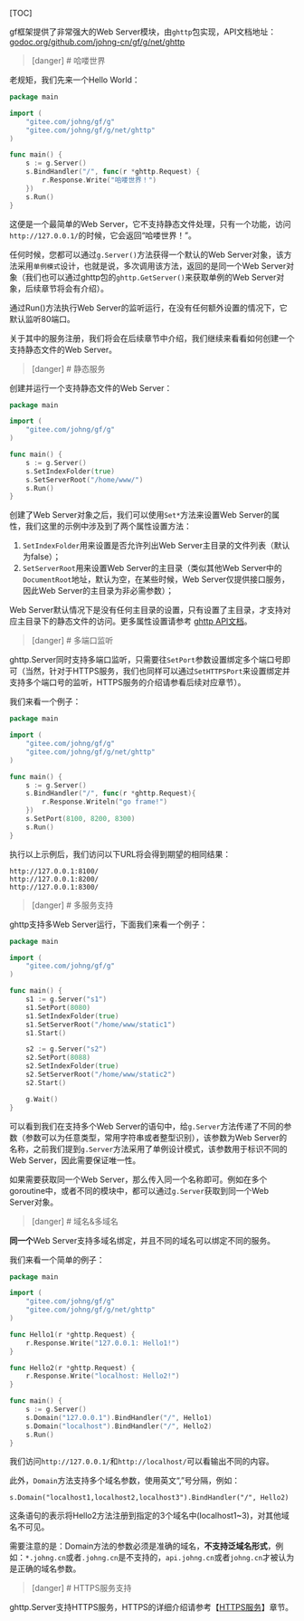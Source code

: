 

[TOC]

gf框架提供了非常强大的Web Server模块，由```ghttp```包实现，API文档地址： [godoc.org/github.com/johng-cn/gf/g/net/ghttp](https://godoc.org/github.com/johng-cn/gf/g/net/ghttp)

>[danger] # 哈喽世界

老规矩，我们先来一个Hello World：

```go
package main

import (
    "gitee.com/johng/gf/g"
    "gitee.com/johng/gf/g/net/ghttp"
)

func main() {
    s := g.Server()
    s.BindHandler("/", func(r *ghttp.Request) {
        r.Response.Write("哈喽世界！")
    })
    s.Run()
}
```
这便是一个最简单的Web Server，它不支持静态文件处理，只有一个功能，访问```http://127.0.0.1/```的时候，它会返回“哈喽世界！”。

任何时候，您都可以通过```g.Server()```方法获得一个默认的Web Server对象，该方法采用```单例模式```设计，也就是说，多次调用该方法，返回的是同一个Web Server对象（我们也可以通过ghttp包的```ghttp.GetServer()```来获取单例的Web Server对象，后续章节将会有介绍）。

通过Run()方法执行Web Server的监听运行，在没有任何额外设置的情况下，它默认监听80端口。

关于其中的服务注册，我们将会在后续章节中介绍，我们继续来看看如何创建一个支持静态文件的Web Server。


>[danger] # 静态服务

创建并运行一个支持静态文件的Web Server：

```go
package main

import (
    "gitee.com/johng/gf/g"
)

func main() {
    s := g.Server()
    s.SetIndexFolder(true)
    s.SetServerRoot("/home/www/")
    s.Run()
}
```
创建了Web Server对象之后，我们可以使用```Set*```方法来设置Web Server的属性，我们这里的示例中涉及到了两个属性设置方法：
1. ```SetIndexFolder```用来设置是否允许列出Web Server主目录的文件列表（默认为false）；
1. ```SetServerRoot```用来设置Web Server的主目录（类似其他Web Server中的```DocumentRoot```地址，默认为空，在某些时候，Web Server仅提供接口服务，因此Web Server的主目录为非必需参数）；

Web Server默认情况下是没有任何主目录的设置，只有设置了主目录，才支持对应主目录下的静态文件的访问。更多属性设置请参考 [ghttp API文档](https://godoc.org/github.com/johng-cn/gf/g/net/ghttp)。

>[danger] # 多端口监听

ghttp.Server同时支持多端口监听，只需要往```SetPort```参数设置绑定多个端口号即可（当然，针对于HTTPS服务，我们也同样可以通过```SetHTTPSPort```来设置绑定并支持多个端口号的监听，HTTPS服务的介绍请参看后续对应章节）。

我们来看一个例子：

```go
package main

import (
    "gitee.com/johng/gf/g"
    "gitee.com/johng/gf/g/net/ghttp"
)

func main() {
    s := g.Server()
    s.BindHandler("/", func(r *ghttp.Request){
        r.Response.Writeln("go frame!")
    })
    s.SetPort(8100, 8200, 8300)
    s.Run()
}
```

执行以上示例后，我们访问以下URL将会得到期望的相同结果：
```shell
http://127.0.0.1:8100/
http://127.0.0.1:8200/
http://127.0.0.1:8300/
```

>[danger] # 多服务支持

ghttp支持多Web Server运行，下面我们来看一个例子：

```go
package main

import (
    "gitee.com/johng/gf/g"
)

func main() {
    s1 := g.Server("s1")
    s1.SetPort(8080)
    s1.SetIndexFolder(true)
    s1.SetServerRoot("/home/www/static1")
    s1.Start()

    s2 := g.Server("s2")
    s2.SetPort(8088)
    s2.SetIndexFolder(true)
    s2.SetServerRoot("/home/www/static2")
    s2.Start()

    g.Wait()
}
```
可以看到我们在支持多个Web Server的语句中，给```g.Server```方法传递了不同的参数（参数可以为任意类型，常用字符串或者整型识别），该参数为Web Server的名称，之前我们提到```g.Server```方法采用了单例设计模式，该参数用于标识不同的Web Server，因此需要保证唯一性。

如果需要获取同一个Web Server，那么传入同一个名称即可。例如在多个goroutine中，或者不同的模块中，都可以通过```g.Server```获取到同一个Web Server对象。

>[danger] # 域名&多域名

**同一个**Web Server支持多域名绑定，并且不同的域名可以绑定不同的服务。

我们来看一个简单的例子：

```go
package main

import (
    "gitee.com/johng/gf/g"
    "gitee.com/johng/gf/g/net/ghttp"
)

func Hello1(r *ghttp.Request) {
    r.Response.Write("127.0.0.1: Hello1!")
}

func Hello2(r *ghttp.Request) {
    r.Response.Write("localhost: Hello2!")
}

func main() {
    s := g.Server()
    s.Domain("127.0.0.1").BindHandler("/", Hello1)
    s.Domain("localhost").BindHandler("/", Hello2)
    s.Run()
}
```
我们访问```http://127.0.0.1/```和```http://localhost/```可以看输出不同的内容。

此外，```Domain```方法支持多个域名参数，使用英文“,”号分隔，例如：

	s.Domain("localhost1,localhost2,localhost3").BindHandler("/", Hello2)
    
这条语句的表示将Hello2方法注册到指定的3个域名中(localhost1~3)，对其他域名不可见。

需要注意的是：Domain方法的参数必须是准确的域名，**不支持泛域名形式**，例如：```*.johng.cn```或者```.johng.cn```是不支持的，```api.johng.cn```或者```johng.cn```才被认为是正确的域名参数。






>[danger] # HTTPS服务支持


ghttp.Server支持HTTPS服务，HTTPS的详细介绍请参考【[HTTPS服务](HTTPS服务.md)】章节。